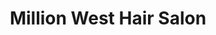 ---
title: "Million West Hair Salon"
url: /freiburg-im-breisgau/million-west-hair-salon/
shop: Friseur
---